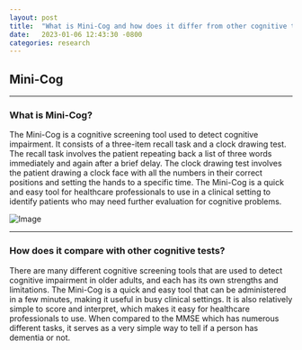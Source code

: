 ```yaml
---
layout: post
title:  "What is Mini-Cog and how does it differ from other cognitive tests?"
date:   2023-01-06 12:43:30 -0800
categories: research
---
```


## Mini-Cog

---

### What is Mini-Cog?

The Mini-Cog is a cognitive screening tool used to detect cognitive impairment. It consists of a three-item recall task and a clock drawing test. The recall task involves the patient repeating back a list of three words immediately and again after a brief delay. The clock drawing test involves the patient drawing a clock face with all the numbers in their correct positions and setting the hands to a specific time. The Mini-Cog is a quick and easy tool for healthcare professionals to use in a clinical setting to identify patients who may need further evaluation for cognitive problems.

![Image](https://res.cloudinary.com/dbr983cqh/image/upload/v1673063545/download_ykszam.png)

---

### How does it compare with other cognitive tests?

There are many different cognitive screening tools that are used to detect cognitive impairment in older adults, and each has its own strengths and limitations. The Mini-Cog is a quick and easy tool that can be administered in a few minutes, making it useful in busy clinical settings. It is also relatively simple to score and interpret, which makes it easy for healthcare professionals to use. When compared to the MMSE which has numerous different tasks, it serves as a very simple way to tell if a person has dementia or not.
